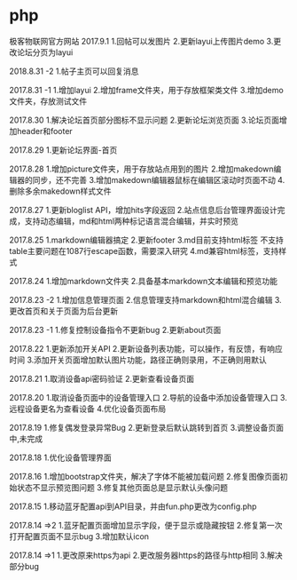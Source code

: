 # php
极客物联网官方网站
2017.9.1
1.回帖可以发图片
2.更新layui上传图片demo
3.更改论坛分页为layui

2018.8.31 -2
1.帖子主页可以回复消息

2017.8.31 -1
1.增加layui
2.增加frame文件夹，用于存放框架类文件
3.增加demo文件夹，存放测试文件

2017.8.30
1.解决论坛首页部分图标不显示问题
2.更新论坛浏览页面
3.论坛页面增加header和footer

2017.8.29
1.更新论坛界面-首页

2017.8.28
1.增加picture文件夹，用于存放站点用到的图片
2.增加makedown编辑器的同步，还不完善
3.增加makedown编辑器鼠标在编辑区滚动时页面不动
4.删除多余makedown样式文件

2017.8.27
1.更新bloglist API，增加hits字段返回
2.站点信息后台管理界面设计完成，支持动态编辑，md和html两种标记语言混合编辑，并实时预览

2017.8.25
1.markdown编辑器搞定
2.更新footer
3.md目前支持html标签 不支持table主要问题在1087行escape函数，需要深入研究
4.md兼容html标签，支持样式

2017.8.24 
1.增加markdown文件夹
2.具备基本markdown文本编辑和预览功能

2017.8.23 -2
1.增加信息管理页面
2.信息管理支持markdown和html混合编辑
3.更改首页和关于页面为后台更新

2017.8.23 -1
1.修复控制设备指令不更新bug
2.更新about页面

2017.8.22
1.更新添加开关API
2.更新设备列表功能，可以操作，有反馈，有响应时间
3.添加开关页面增加默认图片功能，路径正确则录用，不正确则用默认

2017.8.21
1.取消设备api密码验证
2.更新查看设备页面

2017.8.20
1.取消设备页面中的设备管理入口
2.导航的设备中添加设备管理入口
3.远程设备更名为查看设备
4.优化设备页面布局

2017.8.19
1.修复偶发登录异常Bug
2.更新登录后默认跳转到首页
3.调整设备页面中,未完成

2017.8.18
1.优化设备管理界面

2017.8.16
1.增加bootstrap文件夹，解决了字体不能被加载问题
2.修复图像页面初始状态不显示预览图问题
3.修复其他页面总是显示默认头像问题

2017.8.15
1.移动蓝牙配置api到API目录，并由fun.php更改为config.php

2017.8.14 =>2
1.蓝牙配置页面增加显示字段，便于显示或隐藏按钮
2.修复第一次打开配置页面不显示bug
3.增加默认icon

2017.8.14 =>1
1.更改原来https为api
2.更改服务器https的路径与http相同
3.解决部分bug
